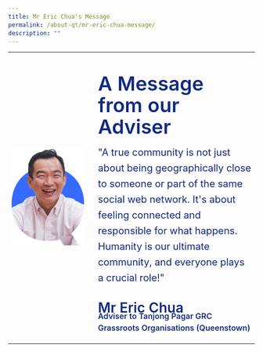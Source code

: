 ```yaml
---
title: Mr Eric Chua's Message
permalink: /about-qt/mr-eric-chua-message/
description: ""
---
```

<div class="container-website">
	<table style="width:100%">
		<tbody><tr>
		<td>
			<img style="object-fit:cover" src="/images/ABOUT%20QT/mr-eric-profile.png">
		</td>
		<td>
		<br>
		</td>
		<td style="width:65%">
			<p style="margin-bottom: -6px; line-height: 1.1;" class="header add-margin-bottom">
				A Message from our Adviser
			</p>
			<p style="line-height: 1.6;" class="body margin-bottom">
				"A true community is not just about being geographically close to someone or part of the same social web network. It's about feeling connected and responsible for what happens. Humanity is our ultimate community, and everyone plays a crucial role!"
			</p>
			<p style="margin-bottom: -28px;" class="caption">
				Mr Eric Chua
			</p>
			<p style="line-height: 1.5;" class="caption-body">
				Adviser to Tanjong Pagar GRC<br>Grassroots Organisations (Queenstown)
			</p>
		</td>
	</tr>	
	</tbody></table>
</div>

<div class="container-mobile">
	<table style="width:100%">
		<tbody>
			<tr>
				<td style="border: 0">
					<img style="object-fit:cover; width:70%" src="/images/ABOUT%20QT/mr-eric-profile.png">
				</td>
		</tr>
			<tr>
		<td>
			<p class="header add-margin-bottom">
				A Message from our Adviser
			</p>
			<p class="body add-margin-bottom">
				"A true community is not just about being geographically close to someone or part of the same social web network. It's about feeling connected and responsible for what happens. Humanity is our ultimate community, and everyone plays a crucial role!"
			</p>
			<p class="caption">
				Mr Eric Chua
			</p>
			<p style="margin-top:-26px; line-height: 22px;" class="caption-body">
				Adviser to Tanjong Pagar GRC<br>Grassroots Organisations (Queenstown)
			</p>
		</td>
	</tr>	
	</tbody></table>
</div>


<style>	
	.add-margin-bottom {
		margin-bottom: -6px;
	}
	
	.text-centered {
		text-align: center;
	}
	
	.header {
		font-size: 40px;
		font-weight: 600;
		color: #102A80;
		
		@media only screen and (max-width: 768px) {
			text-align: center;
		}
	}
	
	.body {
		font-size: 20px;
		font-weight: 400;
		color: #102A80;
	
		@media only screen and (max-width: 768px) {
			text-align: center;
		}
	}
	
	.caption {
		font-size:28px;
		font-weight:600;
		color:#102A80;
	
		@media only screen and (max-width: 768px) {
			text-align: center;
		}
	}
	
	.caption-body {
		font-size:16px;
		font-weight:600;
		color:#102A80;
	
		@media only screen and (max-width: 768px) {
			text-align: center;
		}
	}
	
	.container-website {
		visibility: hidden;
	
		@media only screen and (min-width: 769px) {
			visibility: visible;
		}
	}
	
	.container-mobile {
		visibility: hidden; 

		@media only screen and (max-width: 768px) {
			visibility: visible;
		}
	}
</style>